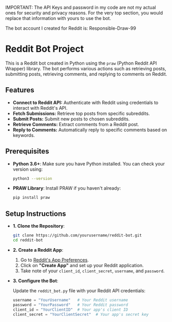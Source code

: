 IMPORTANT: The API Keys and password in my code are not my actual ones for security and privacy reasons. For the very top section, you would replace that information with yours to use the bot. 

The bot account I created for Reddit is: Responsible-Draw-99

# Reddit Bot Project

This is a Reddit bot created in Python using the `praw` (Python Reddit API Wrapper) library. The bot performs various actions such as retrieving posts, submitting posts, retrieving comments, and replying to comments on Reddit.

## Features

- **Connect to Reddit API:** Authenticate with Reddit using credentials to interact with Reddit's API.
- **Fetch Submissions:** Retrieve top posts from specific subreddits.
- **Submit Posts:** Submit new posts to chosen subreddits.
- **Retrieve Comments:** Extract comments from a Reddit post.
- **Reply to Comments:** Automatically reply to specific comments based on keywords.

## Prerequisites

- **Python 3.6+**: Make sure you have Python installed. You can check your version using:
  ```bash
  python3 --version
- **PRAW Library**: Install PRAW if you haven't already:
  ```bash
  pip install praw

## Setup Instructions 
- **1. Clone the Repository**: 
  ```bash
  git clone https://github.com/yourusername/reddit-bot.git
  cd reddit-bot
- **2. Create a Reddit App**: 
  1. Go to [Reddit's App Preferences](https://www.reddit.com/prefs/apps).
  2. Click on **"Create App"** and set up your Reddit application.
  3. Take note of your `client_id`, `client_secret`, `username`, and `password`.
 
- **3. Configure the Bot**:

  Update the `reddit_bot.py` file with your Reddit API credentials:
  ```python
  username = "YourUsername"   # Your Reddit username
  password = "YourPassword"   # Your Reddit password
  client_id = "YourClientID"  # Your app's client ID
  client_secret = "YourClientSecret"  # Your app's secret key




